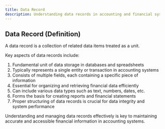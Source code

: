 ```yaml
---
title: Data Record
description: Understanding data records in accounting and financial systems
---
```

## Data Record (Definition)
A data record is a collection of related data items treated as a unit.

Key aspects of data records include:
1. Fundamental unit of data storage in databases and spreadsheets
2. Typically represents a single entity or transaction in accounting systems
3. Consists of multiple fields, each containing a specific piece of information
4. Essential for organizing and retrieving financial data efficiently
5. Can include various data types such as text, numbers, dates, etc.
6. Forms the basis for creating reports and financial statements
7. Proper structuring of data records is crucial for data integrity and system performance

Understanding and managing data records effectively is key to maintaining accurate and accessible financial information in accounting systems.